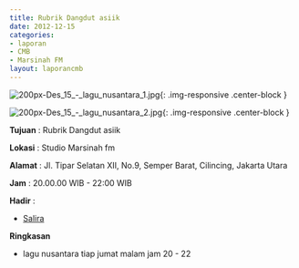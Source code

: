 ```yaml
---
title: Rubrik Dangdut asiik
date: 2012-12-15
categories:
- laporan
- CMB
- Marsinah FM
layout: laporancmb
---
```


![200px-Des_15_-_lagu_nusantara_1.jpg](/uploads/200px-Des_15_-_lagu_nusantara_1.jpg){: .img-responsive .center-block }

![200px-Des_15_-_lagu_nusantara_2.jpg](/uploads/200px-Des_15_-_lagu_nusantara_2.jpg){: .img-responsive .center-block }


**Tujuan** : Rubrik Dangdut asiik 

**Lokasi** : Studio Marsinah fm 

**Alamat** : Jl. Tipar Selatan XII, No.9, Semper Barat, Cilincing, Jakarta Utara 

**Jam** : 20.00.00 WIB - 22:00 WIB 

**Hadir** :
* [Salira](http://wiki.ciptamedia.org/wiki/Salira)

**Ringkasan**  
* lagu nusantara tiap jumat malam jam 20 - 22
